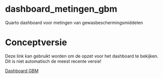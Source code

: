# dashboard_metingen_gbm
Quarto dashboard voor metingen van gewasbeschermingsmiddelen

# Conceptversie

Deze link kan gebruikt worden om de opzet voor het dashboard te bekijken. Dit is niet automatisch de meest recente versie!

[Dashboard GBM](https://HHSK-wkl.github.io/dashboard_metingen_gbm.html)
